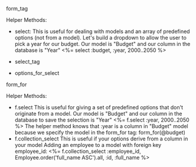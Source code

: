 form_tag

Helper Methods:

* select:
This is useful for dealing with models and an array of predefined options (not from a model). Let's build a dropdown to allow the user to pick a year for our budget.
Our model is "Budget" and our column in the database is "Year"
<%= select :budget, :year, 2000..2050 %>

* select_tag
* options_for_select

form_for

Helper Methods:

* f.select
This is useful for giving a set of predefined options that don't originate from a model.
Our model is "Budget" and our column in the database to save the selection is "Year"
<%= f.select :year, 2000..2050 %>
The helper method knows that :year is a column in "Budget" model because we specify the model in the form_for tag: form_for(@budget)
* f.collection_select
This is useful if your options derive from a column in your model
Adding an employee to a model with foreign key employee_id:
<%= f.collection_select :employee_id, Employee.order('full_name ASC').all, :id, :full_name %>
